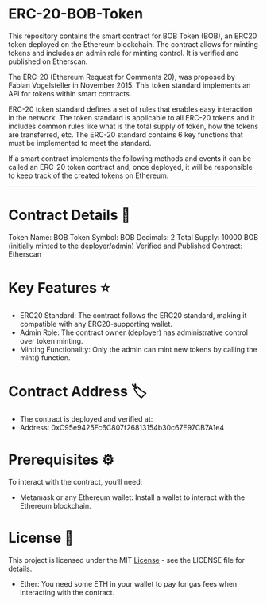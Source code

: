 # ERC-20-BOB-Token

This repository contains the smart contract for BOB Token (BOB), an ERC20 token deployed on the Ethereum blockchain. The contract allows for minting tokens and includes an admin role for minting control. It is verified and published on Etherscan.

The ERC-20 (Ethereum Request for Comments 20), was proposed by Fabian Vogelsteller in November 2015. This token standard implements an API for tokens within smart contracts.

ERC-20 token standard defines a set of rules that enables easy interaction in the network. The token standard is applicable to all ERC-20 tokens and it includes common rules like what is the total supply of token, how the tokens are transferred, etc. The ERC-20 standard contains 6 key functions that must be implemented to meet the standard.

If a smart contract implements the following methods and events it can be called an ERC-20 token contract and, once deployed, it will be responsible to keep track of the created tokens on Ethereum.

<hr/>

# Contract Details 📜
Token Name: BOB Token
Symbol: BOB
Decimals: 2
Total Supply: 10000 BOB (initially minted to the deployer/admin)
Verified and Published Contract: Etherscan

# Key Features ⭐
- ERC20 Standard: The contract follows the ERC20 standard, making it compatible with any ERC20-supporting wallet.
- Admin Role: The contract owner (deployer) has administrative control over token minting.
- Minting Functionality: Only the admin can mint new tokens by calling the mint() function.

# Contract Address 🏷️
- The contract is deployed and verified at:
- Address: 0xC95e9425Fc6C807f26813154b30c67E97CB7A1e4

# Prerequisites ⚙️
To interact with the contract, you’ll need:

- Metamask or any Ethereum wallet: Install a wallet to interact with the Ethereum blockchain.

# License 📜
This project is licensed under the MIT [License](https://vinudevtv1997.wordpress.com/) - see the LICENSE file for details.
- Ether: You need some ETH in your wallet to pay for gas fees when interacting with the contract.



